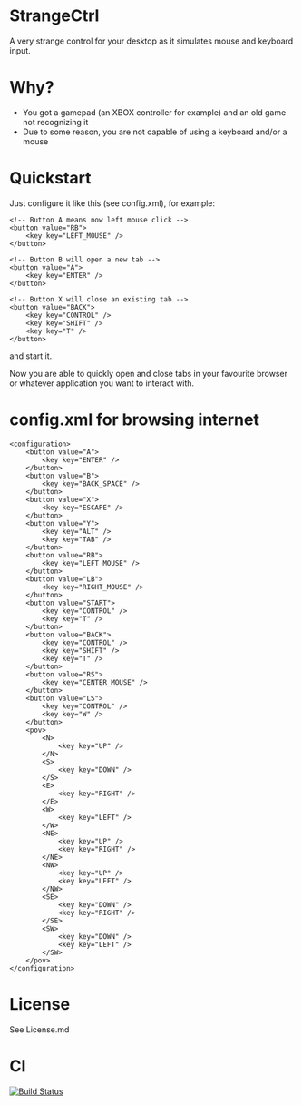 StrangeCtrl
===========

A very strange control for your desktop as it simulates mouse and keyboard input.

Why?
====

* You got a gamepad (an XBOX controller for example) and an old game not recognizing it
* Due to some reason, you are not capable of using a keyboard and/or a mouse

Quickstart
==========

Just configure it like this (see config.xml), for example:

	<!-- Button A means now left mouse click -->
	<button value="RB">
		<key key="LEFT_MOUSE" />
	</button>

	<!-- Button B will open a new tab -->
	<button value="A">
		<key key="ENTER" />
	</button>
	
	<!-- Button X will close an existing tab -->
	<button value="BACK">
		<key key="CONTROL" />
		<key key="SHIFT" />
		<key key="T" />
	</button>
	
and start it. 

Now you are able to quickly open and close tabs in your favourite browser 
or whatever application you want to interact with.

config.xml for browsing internet
================================

	<configuration>
		<button value="A">
			<key key="ENTER" />
		</button>
		<button value="B">
			<key key="BACK_SPACE" />
		</button>
		<button value="X">
			<key key="ESCAPE" />
		</button>
		<button value="Y">
			<key key="ALT" />
			<key key="TAB" />
		</button>
		<button value="RB">
			<key key="LEFT_MOUSE" />
		</button>
		<button value="LB">
			<key key="RIGHT_MOUSE" />
		</button>
		<button value="START">
			<key key="CONTROL" />
			<key key="T" />
		</button>
		<button value="BACK">
			<key key="CONTROL" />
			<key key="SHIFT" />
			<key key="T" />
		</button>
		<button value="RS">
			<key key="CENTER_MOUSE" />
		</button>
		<button value="LS">
			<key key="CONTROL" />
			<key key="W" />
		</button>
		<pov>
			<N>
				<key key="UP" />
			</N>
			<S>
				<key key="DOWN" />
			</S>
			<E>
				<key key="RIGHT" />
			</E>
			<W>
				<key key="LEFT" />
			</W>
			<NE>
				<key key="UP" />
				<key key="RIGHT" />
			</NE>
			<NW>
				<key key="UP" />
				<key key="LEFT" />
			</NW>
			<SE>
				<key key="DOWN" />
				<key key="RIGHT" />
			</SE>
			<SW>
				<key key="DOWN" />
				<key key="LEFT" />
			</SW>
		</pov>
	</configuration>

License
=======

See License.md

CI
==
[![Build Status](https://travis-ci.org/magx2/StrangeCtrl.png?branch=master)](https://travis-ci.org/magx2/StrangeCtrl)
